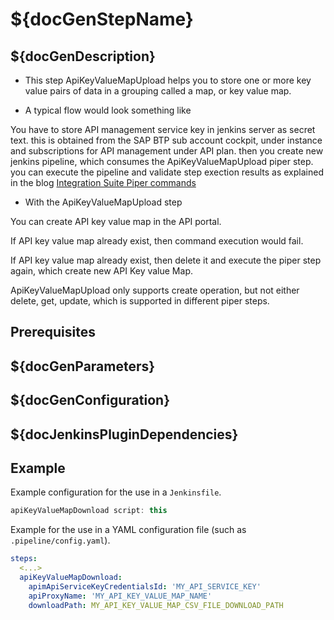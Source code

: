 # ${docGenStepName}

## ${docGenDescription}

* This step ApiKeyValueMapUpload helps you to store one or more key value pairs of data in a grouping called a map, or key value map.

* A typical flow would look something like

You have to store API management service key in jenkins server as secret text. this is obtained from the SAP BTP sub account cockpit, under instance and subscriptions for API management under API plan. then you create new jenkins pipeline, which consumes the ApiKeyValueMapUpload piper step. you can execute the pipeline and validate step exection results as explained in the blog [Integration Suite Piper commands](https://blogs.sap.com/2022/01/05/working-with-integration-suite-piper-commands/)

* With the ApiKeyValueMapUpload step

You can create API key value map in the API portal.

If API key value map already exist, then command execution would fail.

If API key value map already exist, then delete it and execute the piper step again, 
which create new API Key value Map.

ApiKeyValueMapUpload only supports create operation, but not either delete, get, update, which is supported in different piper steps.

## Prerequisites

## ${docGenParameters}

## ${docGenConfiguration}

## ${docJenkinsPluginDependencies}

## Example

Example configuration for the use in a `Jenkinsfile`.

```groovy
apiKeyValueMapDownload script: this
```

Example for the use in a YAML configuration file (such as `.pipeline/config.yaml`).

```yaml
steps:
  <...>
  apiKeyValueMapDownload:
    apimApiServiceKeyCredentialsId: 'MY_API_SERVICE_KEY'
    apiProxyName: 'MY_API_KEY_VALUE_MAP_NAME'
    downloadPath: MY_API_KEY_VALUE_MAP_CSV_FILE_DOWNLOAD_PATH
```
